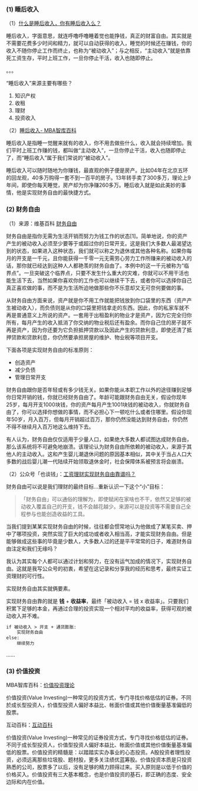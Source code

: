 ### (1) 睡后收入

（1）[什么是睡后收入，你有睡后收入么？](https://zhuanlan.zhihu.com/p/37458108)

睡后收入，字面意思，就连呼噜呼噜睡着觉也能挣钱，真正的财富自由。其实就是不需要花费多少时间和精力，就可以自动获得的收入，睡觉的时候还在赚钱，你的收入不随你停止工作而终止，也称为“被动收入”；与之相反，“主动收入”就是依靠死工资生存，平时上班工作，一旦你停止干活，收入也随即停止。

。。。

“睡后收入”来源主要有哪些？

1. 知识产权
2. 收租
3. 理财
4. 投资收入

（2）[睡后收入- MBA智库百科](https://wiki.mbalib.com/wiki/%E7%9D%A1%E5%90%8E%E6%94%B6%E5%85%A5)

睡后收入是指睡一觉醒来就有的收入，你不用去做些什么，收入就会持续增加。我们平时上班工作赚的钱，都叫做“主动收入”，一旦你停止干活，收入也随即停止了，而“睡后收入”属于我们常说的“被动收入”。

睡后收入可以随时随地为你赚钱，最直观的例子便是房产。比如04年在北京五环的回龙观，40多万购得一套不到一百平的房子。13年转手卖了300多万，理论上9年间，即使你每天睡觉，房产却为你净赚260多万。睡后收入就是如此美妙的事情，他是实现财务自由的最快捷方式。

### (2) 财务自由

（1）来源：维基百科  [财务自由](https://zh.wikipedia.org/zh-hans/%E8%B4%A2%E5%8A%A1%E8%87%AA%E7%94%B1)

财务自由是指你无需为生活开销而努力为钱工作的状态[1]。简单地说，你的资产产生的被动收入必须至少要等于或超过你的日常开支。这是我们大多数人最渴望达到的状态，如果进入这种状态，我们就可以称之为退休或其他各种名称。如果你每月的开支是一千元，且你能获得一千零一元无需劳心劳力工作所赚来的被动收入的话，那你就已经达到这种人人都艳羡的财务自由了。本例中的这一千元被称为“临界点”。一旦突破这个临界点，只要不发生什么重大的灾难，你就可以不用干活也能生活下去，当然如果你喜欢你的工作也可以继续干下去，或者你可以选择你自己真正喜欢做的事，而不是为生活所迫地做那些你不乐意却又无可奈何要做的事。

从财务自由方面来说，资产就是你不用工作就能把钱放到你口袋里的东西（资产产生被动收入），而负债则是从你的口袋里把钱拿走的东西。因此，你的私家车就不再是普通意义上所说的资产。一套用于出租盈利的物业才是资产，因为它完全归你所有，每月产生的收入抵消了你交纳的物业税后还有盈余。而你自己住的房子就不再是资产，因为你还要为它负担抵押贷款以及因此产生的贷款利息，即使还清了抵押贷款和贷款利息，你仍然要承担房屋的维护、物业税等项目开支。

下面各项是实现财务自由的标准原则：

- 创造资产
- 减少负债
- 管理日常开支

财务自由跟你是否年轻或有多少钱无关。如果你能从本职工作以外的途径赚到足够你日常开销的钱，你就已经财务自由了。年龄可能跟财务自由无关，假设你现年25岁，每月开支1000块钱，你的资产每月产生1001块钱的被动收入，你就财务自由了，你可以选择你想做的事情，而不必担心下一顿吃什么或者住哪里。假设你现年50岁，月入百万，但每月开销超过百万，那你仍然没能达到财务自由，你仍然不得不继续月入百万地这么维持下去。

有人认为，财务自由仅仅适用于少量人口，如果绝大多数人都试图达成财务自由，那么该系统将不可避免地崩溃。该理论认为财务自由所依赖的被动收入，来源于其他人的主动收入。这和产生婴儿潮退休问题的原因基本相似，其中关于当占人口大多数的战后婴儿潮一代陆续开始领取退休金时，社会保障体系被预言将会崩溃。

（2）公众号「也谈钱」：[工资理财实现财务自由靠谱吗？](https://mp.weixin.qq.com/s/lg42q7CjwVL3teTM0QHiPQ)

财务自由可以说是我们理财的最终目标…重新认识一下这个“小”目标：

> 「财务自由」可以通俗的理解为，即使赋闲在家啥也不干，依然又足够的被动收入覆盖自己的开支，钱不会越花越少。来源可以是投资等不需要自己全程参与也能创造收益的工具。

当我们提到某某实现财务自由的时候，往往都会惯常地认为他做成了某笔买卖、押中了哪项投资，突然实现了巨大的成功或者收入相当高，才能实现财务自由。但是能够做成这些事的毕竟是少数人，大多数人过的还是平平常常的日子，难道财务自由注定和我们无缘吗？

我认为其实每个人都可以通过计划和努力，在没有运气加成的情况下，实现财务自由。这就是我写公众号的初衷，希望在这记录和分享我的经历和思考，最终实证工资理财的可行性。

实现财务自由其实就俩要素。

实现财务自由靠的就是 **钱** + **收益率**，最终「被动收入 = 钱 x 收益率」。只要我们积累下足够的本金，再通过合理的投资实现一个相对平均的收益率，获得可观的被动收入并不难。

``` xml
if 被动收入 > 开支 + 通货膨胀:
    实现财务自由
else:
    继续努力
```

……

### (3) 价值投资

MBA智库百科：[价值投资理论](https://wiki.mbalib.com/wiki/%E4%BB%B7%E5%80%BC%E6%8A%95%E8%B5%84%E7%90%86%E8%AE%BA)

价值投资(Value Investing)一种常见的投资方式，专门寻找价格低估的证券。不同於成长型投资人，价值型投资人偏好本益比、帐面价值或其他价值衡量基准偏低的股票。

互动百科：[互动百科](http://www.baike.com/wiki/%E4%BB%B7%E5%80%BC%E6%8A%95%E8%B5%84)

价值投资(Value Investing)一种常见的证券投资方式，专门寻找价格低估的证券。不同于成长型投资人，价值型投资人偏好本益比、帐面价值或其他价值衡量基准偏低的股票。价值投资的精髓是：以踏踏实实办事业的心态投资。A股投资者理性投资，必须远离那些垃圾股、题材股，更多关注绩优蓝筹股。价值投资本质是只投资熟悉的公司，股票多了以后，没有足够的精力顾得过来。买入原则是以低于价值的价格买入。价值投资有三大基本概念，也是价值投资的基石，即正确的态度、安全边际和内在价值。


